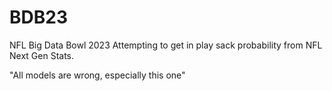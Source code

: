# BDB23
NFL Big Data Bowl 2023
Attempting to get in play sack probability from NFL Next Gen Stats.

"All models are wrong, especially this one"
